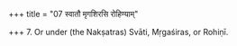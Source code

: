 +++
title = "07 स्वातौ मृगशिरसि रोहिण्याम्"

+++
7. Or under (the Nakṣatras) Svāti, Mṛgaśiras, or Rohiṇī.
